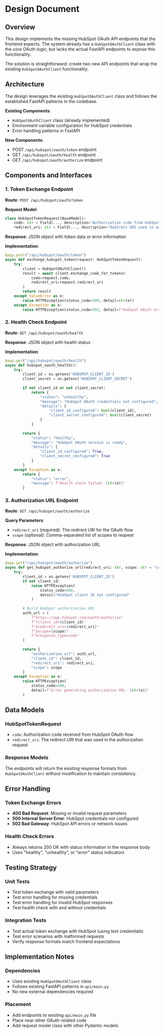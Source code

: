 # Design Document

## Overview

This design implements the missing HubSpot OAuth API endpoints that the frontend expects. The system already has a `HubSpotOAuthClient` class with the core OAuth logic, but lacks the actual FastAPI endpoints to expose this functionality.

The solution is straightforward: create two new API endpoints that wrap the existing `HubSpotOAuthClient` functionality.

## Architecture

The design leverages the existing `HubSpotOAuthClient` class and follows the established FastAPI patterns in the codebase.

**Existing Components**:
- `HubSpotOAuthClient` class (already implemented)
- Environment variable configuration for HubSpot credentials
- Error handling patterns in FastAPI

**New Components**:
- POST `/api/hubspot/oauth/token` endpoint
- GET `/api/hubspot/oauth/health` endpoint
- GET `/api/hubspot/oauth/authorize` endpoint

## Components and Interfaces

### 1. Token Exchange Endpoint

**Route**: `POST /api/hubspot/oauth/token`

**Request Model**:
```python
class HubSpotTokenRequest(BaseModel):
    code: str = Field(..., description="Authorization code from HubSpot")
    redirect_uri: str = Field(..., description="Redirect URI used in authorization")
```

**Response**: JSON object with token data or error information

**Implementation**:
```python
@app.post("/api/hubspot/oauth/token")
async def exchange_hubspot_token(request: HubSpotTokenRequest):
    try:
        client = HubSpotOAuthClient()
        result = await client.exchange_code_for_tokens(
            code=request.code,
            redirect_uri=request.redirect_uri
        )
        return result
    except ValueError as e:
        raise HTTPException(status_code=500, detail=str(e))
    except Exception as e:
        raise HTTPException(status_code=502, detail=f"HubSpot OAuth error: {str(e)}")
```

### 2. Health Check Endpoint

**Route**: `GET /api/hubspot/oauth/health`

**Response**: JSON object with health status

**Implementation**:
```python
@app.get("/api/hubspot/oauth/health")
async def hubspot_oauth_health():
    try:
        client_id = os.getenv('HUBSPOT_CLIENT_ID')
        client_secret = os.getenv('HUBSPOT_CLIENT_SECRET')
        
        if not client_id or not client_secret:
            return {
                "status": "unhealthy",
                "message": "HubSpot OAuth credentials not configured",
                "details": {
                    "client_id_configured": bool(client_id),
                    "client_secret_configured": bool(client_secret)
                }
            }
        
        return {
            "status": "healthy",
            "message": "HubSpot OAuth service is ready",
            "details": {
                "client_id_configured": True,
                "client_secret_configured": True
            }
        }
    except Exception as e:
        return {
            "status": "error",
            "message": f"Health check failed: {str(e)}"
        }
```

### 3. Authorization URL Endpoint

**Route**: `GET /api/hubspot/oauth/authorize`

**Query Parameters**:
- `redirect_uri` (required): The redirect URI for the OAuth flow
- `scope` (optional): Comma-separated list of scopes to request

**Response**: JSON object with authorization URL

**Implementation**:
```python
@app.get("/api/hubspot/oauth/authorize")
async def get_hubspot_authorize_url(redirect_uri: str, scope: str = "contacts"):
    try:
        client_id = os.getenv('HUBSPOT_CLIENT_ID')
        if not client_id:
            raise HTTPException(
                status_code=500,
                detail="HubSpot client ID not configured"
            )
        
        # Build HubSpot authorization URL
        auth_url = (
            f"https://app.hubspot.com/oauth/authorize"
            f"?client_id={client_id}"
            f"&redirect_uri={redirect_uri}"
            f"&scope={scope}"
            f"&response_type=code"
        )
        
        return {
            "authorization_url": auth_url,
            "client_id": client_id,
            "redirect_uri": redirect_uri,
            "scope": scope
        }
    except Exception as e:
        raise HTTPException(
            status_code=500,
            detail=f"Error generating authorization URL: {str(e)}"
        )
```

## Data Models

### HubSpotTokenRequest
- `code`: Authorization code received from HubSpot OAuth flow
- `redirect_uri`: The redirect URI that was used in the authorization request

### Response Models
The endpoints will return the existing response formats from `HubSpotOAuthClient` without modification to maintain consistency.

## Error Handling

### Token Exchange Errors
- **400 Bad Request**: Missing or invalid request parameters
- **500 Internal Server Error**: HubSpot credentials not configured
- **502 Bad Gateway**: HubSpot API errors or network issues

### Health Check Errors
- Always returns 200 OK with status information in the response body
- Uses "healthy", "unhealthy", or "error" status indicators

## Testing Strategy

### Unit Tests
- Test token exchange with valid parameters
- Test error handling for missing credentials
- Test error handling for invalid HubSpot responses
- Test health check with and without credentials

### Integration Tests
- Test actual token exchange with HubSpot (using test credentials)
- Test error scenarios with malformed requests
- Verify response formats match frontend expectations

## Implementation Notes

### Dependencies
- Uses existing `HubSpotOAuthClient` class
- Follows existing FastAPI patterns in `api/main.py`
- No new external dependencies required

### Placement
- Add endpoints to existing `api/main.py` file
- Place near other OAuth-related code
- Add request model class with other Pydantic models